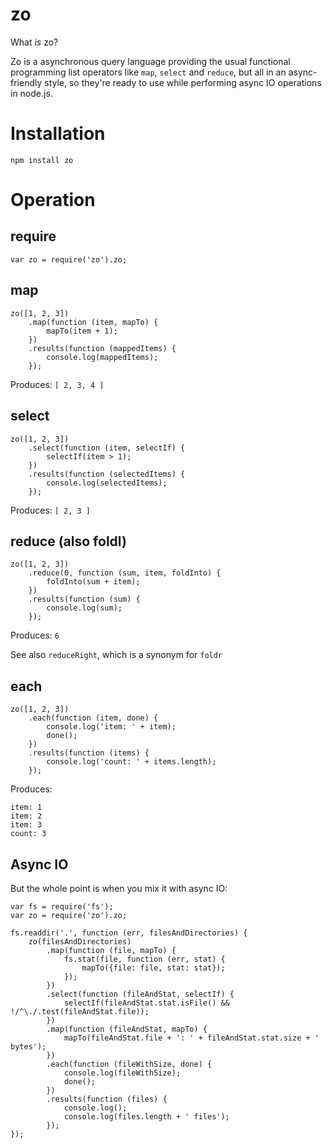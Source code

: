 # zo

What _is_ zo?

Zo is a asynchronous query language providing the usual functional programming list operators like `map`, `select` and `reduce`, but all in an async-friendly style, so they're ready to use while performing async IO operations in node.js.

# Installation

    npm install zo

# Operation

## require

    var zo = require('zo').zo;

## map

    zo([1, 2, 3])
        .map(function (item, mapTo) {
            mapTo(item + 1);
        })
        .results(function (mappedItems) {
            console.log(mappedItems);
        });

Produces: `[ 2, 3, 4 ]`

## select

    zo([1, 2, 3])
        .select(function (item, selectIf) {
            selectIf(item > 1);
        })
        .results(function (selectedItems) {
            console.log(selectedItems);
        });

Produces: `[ 2, 3 ]`

## reduce (also foldl)

    zo([1, 2, 3])
        .reduce(0, function (sum, item, foldInto) {
            foldInto(sum + item);
        })
        .results(function (sum) {
            console.log(sum);
        });

Produces: `6`

See also `reduceRight`, which is a synonym for `foldr`

## each

    zo([1, 2, 3])
        .each(function (item, done) {
            console.log('item: ' + item);
            done();
        })
        .results(function (items) {
            console.log('count: ' + items.length);
        });

Produces:

    item: 1
    item: 2
    item: 3
    count: 3

## Async IO

But the whole point is when you mix it with async IO:

    var fs = require('fs');
    var zo = require('zo').zo;

    fs.readdir('.', function (err, filesAndDirectories) {
        zo(filesAndDirectories)
            .map(function (file, mapTo) {
                fs.stat(file, function (err, stat) {
                    mapTo({file: file, stat: stat});
                });
            })
            .select(function (fileAndStat, selectIf) {
                selectIf(fileAndStat.stat.isFile() && !/^\./.test(fileAndStat.file));
            })
            .map(function (fileAndStat, mapTo) {
                mapTo(fileAndStat.file + ': ' + fileAndStat.stat.size + ' bytes');
            })
            .each(function (fileWithSize, done) {
                console.log(fileWithSize);
                done();
            })
            .results(function (files) {
                console.log();
                console.log(files.length + ' files');
            });
    });
